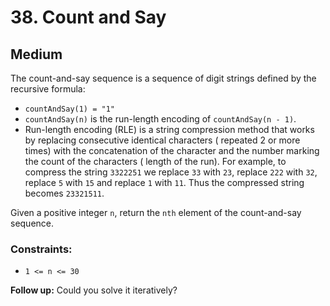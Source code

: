 # 38. Count and Say

## Medium

The count-and-say sequence is a sequence of digit strings defined by the recursive formula:

- `countAndSay(1) = "1"`
- `countAndSay(n)` is the run-length encoding of `countAndSay(n - 1)`.
- Run-length encoding (RLE) is a string compression method that works by replacing consecutive identical characters (
  repeated 2 or more times) with the concatenation of the character and the number marking the count of the characters (
  length of the run). For example, to compress the string `3322251` we replace `33` with `23`, replace `222` with `32`,
  replace `5` with `15` and replace `1` with `11`. Thus the compressed string becomes `23321511`.

Given a positive integer `n`, return the `nth` element of the count-and-say sequence.

### Constraints:

- `1 <= n <= 30`

**Follow up:** Could you solve it iteratively?
